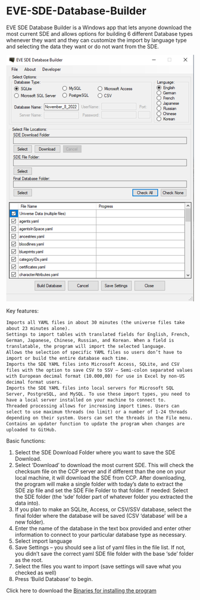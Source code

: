 # EVE-SDE-Database-Builder
EVE SDE Database Builder is a Windows app that lets anyone download the most current SDE and allows options for building 6 different Database types whenever they want and they can customize the import by language type and selecting the data they want or do not want from the SDE.

![Screenshot of the program](https://raw.githubusercontent.com/EVEIPH/EVE-SDE-Database-Builder/master/Screenshot.png)


Key features:

    Imports all YAML files in about 30 minutes (the universe files take about 23 minutes alone).
    Settings to import tables with translated fields for English, French, German, Japanese, Chinese, Russian, and Korean. When a field is translatable, the program will import the selected language.
    Allows the selection of specific YAML files so users don’t have to import or build the entire database each time.
    Imports the SDE YAML files into Microsoft Access, SQLite, and CSV files with the option to save CSV to SSV – Semi-colon separated values with European decimal format (10.000,00) for use in Excel by non-US decimal format users.
    Imports the SDE YAML files into local servers for Microsoft SQL Server, PostgreSQL, and MySQL. To use these import types, you need to have a local server installed on your machine to connect to.
    Threaded processing allows for increasing import times. Users can select to use maximum threads (no limit) or a number of 1-24 threads depending on their system. Users can set the threads in the File menu.
    Contains an updater function to update the program when changes are uploaded to GitHub.

Basic functions:

1. Select the SDE Download Folder where you want to save the SDE Download.
2. Select ‘Download’ to download the most current SDE. This will check the checksum file on the CCP server and if different than the one on your local machine, it will download the SDE from CCP. After downloading, the program will make a single folder with today’s date to extract the SDE zip file and set the SDE File Folder to that folder.
If needed: Select the SDE folder (the ‘sde’ folder part of whatever folder you extracted the data into).
3. If you plan to make an SQLite, Access, or CSV/SSV database, select the final folder where the database will be saved (CSV ‘database’ will be a new folder).
4. Enter the name of the database in the text box provided and enter other information to connect to your particular database type as necessary.
5. Select import language
6. Save Settings – you should see a list of yaml files in the file list. If not, you didn’t save the correct yaml SDE file folder with the base ‘sde’ folder as the root.
7. Select the files you want to import (save settings will save what you checked as well)
8. Press ‘Build Database’ to begin.

Click here to download the [Binaries for installing the program](https://github.com/EVEIPH/EVE-SDE-Database-Builder/raw/master/Latest%20Files/EVE%20SDE%20Database%20Builder%20Install.zip)

